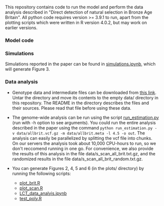 This repository contains code to run the model and perform the data
analysis described in "Direct detection of natural selection in Bronze
Age Britain". All python code requires version >= 3.9.1 to run, apart
from the plotting scripts which were written in R version 4.0.2, but may
work on earlier versions. 

### Model code

### Simulations

Simulations reported in the paper can be found in [simulations.ipynb](
simulations.ipynb), which will generate Figure 3.

### Data analysis

- Genotype data and intermediate files can be downloaded from [this
  link](https://upenn.box.com/s/qtf6s2504ib5yjm20w740xbp32cd5jck). Untar the directory and move its contents to the empty data/
  directory in this repository. The README in the directory describes
  the files and their sources. Please read that file before using
  these data.

- The genome-wide analysis can be run using the script
  [run_estimation.py](run_estimation.py) (run with -h option to see arguments). You could run the entire
  analysis described in the paper using the command `python run_estimation.py -v
  data/allbrit.vcf.gz -m data/allbrit.meta -l 4.5 -o out`. The
  analysis can easily be parallelized by splitting the vcf file into
  chunks. On our servers the analysis took about 10,000 CPU-hours to
  run, so we don't reccomend running in one go. For convenience, we
  also provide the results of this analysis in the file
  data/s_scan_all_brit.txt.gz, and the randomized results in the file
  data/s_scan_all_brit_random.txt.gz.

- You can generate Figures 2, 4, 5 and 6 (in the plots/ directory) by running the following
scripts:
  - [plot_brit.R](plot_brit.R)
  - [plot_scan.R](plot_scan.R)
  - [LCT_data_analyis.ipynb](LCT_data_analyis.ipynb)
  - [test_poly.R](test_poly.R)
